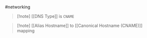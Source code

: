 #networking 
>[!note] [[DNS Type]] is ``CNAME``


>[!note] [[Alias Hostname]] to [[Canonical Hostname (CNAME)]] mapping